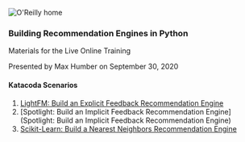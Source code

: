 ![O'Reilly home](https://cdn.oreillystatic.com/images/sitewide-headers/oreilly_logo_mark_red.svg)



### Building Recommendation Engines in Python

Materials for the Live Online Training

Presented by Max Humber on September 30, 2020



#### Katacoda Scenarios

1. [LightFM: Build an Explicit Feedback Recommendation Engine](https://learning.oreilly.com/scenarios/lightfm-build-an/9781492087731/)
2. [Spotlight: Build an Implicit Feedback Recommendation Engine](Spotlight: Build an Implicit Feedback Recommendation Engine)
3. [Scikit-Learn: Build a Nearest Neighbors Recommendation Engine](https://learning.oreilly.com/scenarios/scikit-learn-build-a/9781492087755/)

